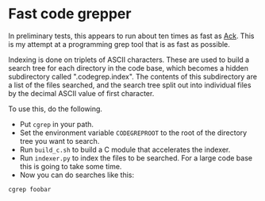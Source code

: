 Fast code grepper
=

In preliminary tests, this appears to run about ten times as fast as
[Ack](http://beyondgrep.com/). This is my attempt at a programming grep
tool that is as fast as possible.

Indexing is done on triplets of ASCII characters. These are used to build
a search tree for each directory in the code base, which becomes a hidden
subdirectory called ".codegrep.index". The contents of this subdirectory
are a list of the files searched, and the search tree split out into
individual files by the decimal ASCII value of first character.

To use this, do the following.

* Put `cgrep` in your path.
* Set the environment variable `CODEGREPROOT` to the root of the directory
  tree you want to search.
* Run `build_c.sh` to build a C module that accelerates the indexer.
* Run `indexer.py` to index the files to be searched. For a large code base
  this is going to take some time.
* Now you can do searches like this:

```bash
cgrep foobar
```